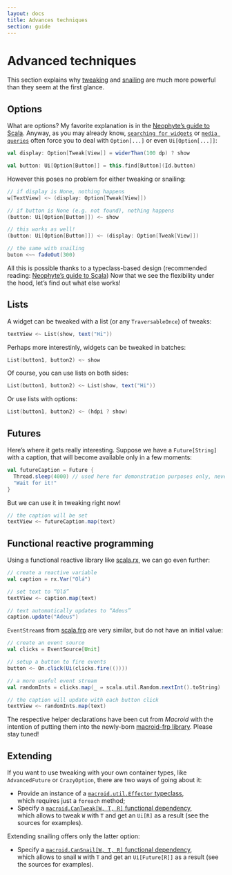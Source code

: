 ```yaml
---
layout: docs
title: Advances techniques
section: guide
---
```


# Advanced techniques

This section explains why [tweaking](Tweaks.html#tweaking) and [snailing](Snails.html#-snailing-) are much more powerful
than they seem at the first glance.

## Options

What are options? My favorite explanation is in the [Neophyte’s guide to Scala](http://danielwestheide.com/blog/2012/12/19/the-neophytes-guide-to-scala-part-5-the-option-type.html). Anyway, as you may already know, [`searching for widgets`](Searching.html) or
[`media queries`](MediaQueries.html) often force you to deal with `Option[...]` or even `Ui[Option[...]]`:

```scala
val display: Option[Tweak[View]] = widerThan(100 dp) ? show

val button: Ui[Option[Button]] = this.find[Button](Id.button)
```

However this poses no problem for either tweaking or snailing:

```scala
// if display is None, nothing happens
w[TextView] <~ (display: Option[Tweak[View]])

// if button is None (e.g. not found), nothing happens
(button: Ui[Option[Button]]) <~ show

// this works as well!
(button: Ui[Option[Button]]) <~ (display: Option[Tweak[View]])

// the same with snailing
buton <~~ fadeOut(300)
```

All this is possible thanks to a typeclass-based design (recommended reading:
[Neophyte’s guide to Scala](http://danielwestheide.com/blog/2013/02/06/the-neophytes-guide-to-scala-part-12-type-classes.html))
Now that we see the flexibility under the hood, let’s find out what else works!

## Lists

A widget can be tweaked with a list (or any `TraversableOnce`) of tweaks:

```scala
textView <~ List(show, text("Hi"))
```

Perhaps more interestinly, widgets can be tweaked in batches:

```scala
List(button1, button2) <~ show
```

Of course, you can use lists on both sides:

```scala
List(button1, button2) <~ List(show, text("Hi"))
```

Or use lists with options:

```scala
List(button1, button2) <~ (hdpi ? show)
```

## Futures

Here’s where it gets really interesting. Suppose we have a `Future[String]` with a caption,
that will become available only in a few moments:

```scala
val futureCaption = Future {
  Thread.sleep(4000) // used here for demonstration purposes only, never use in real code ;)
  "Wait for it!"
}
```

But we can use it in tweaking right now!

```scala
// the caption will be set 
textView <~ futureCaption.map(text)
```

## Functional reactive programming

Using a functional reactive library like [scala.rx](https://github.com/lihaoyi/scala.rx), we can go even further:

```scala
// create a reactive variable
val caption = rx.Var("Olá")

// set text to “Olá”
textView <~ caption.map(text)

// text automatically updates to “Adeus”
caption.update("Adeus")
```

`EventStream`s from [scala.frp](https://github.com/dylemma/scala.frp) are very similar, but do not have an initial value:

```scala
// create an event source
val clicks = EventSource[Unit]

// setup a button to fire events
button <~ On.click(Ui(clicks.fire(())))

// a more useful event stream
val randomInts = clicks.map(_ ⇒ scala.util.Random.nextInt().toString)

// the caption will update with each button click
textView <~ randomInts.map(text)
```

The respective helper declarations have been cut from *Macroid* with the intention of putting them into the newly-born
[macroid-frp library](../Related.html). Please stay tuned!

## Extending

If you want to use tweaking with your own container types, like `AdvancedFuture` or `CrazyOption`, there are
two ways of going about it:

* Provide an instance of a [`macroid.util.Effector` typeclass](../api/core/macroid/util/Effector.html),<br>
  which requires just a `foreach` method;
* Specify a [`macroid.CanTweak[W, T, R]` functional dependency](../api/core/macroid/CanTweak.html),<br>
  which allows to tweak `W` with `T` and get an `Ui[R]` as a result (see the sources for examples).

Extending snailing offers only the latter option:

* Specify a [`macroid.CanSnail[W, T, R]` functional dependency](../api/core/macroid/CanSnail.html),<br>
  which allows to snail `W` with `T` and get an `Ui[Future[R]]` as a result (see the sources for examples).

